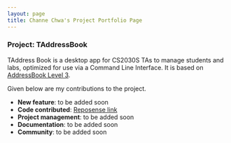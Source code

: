 ```yaml
---
layout: page
title: Channe Chwa's Project Portfolio Page
---
```


### Project: TAddressBook

TAddress Book is a desktop app for CS2030S TAs to manage students and labs, optimized for use via a Command Line 
Interface. It is based on [AddressBook Level 3](https://se-education.org/addressbook-level3/). 

Given below are my contributions to the project.

* **New feature**: to be added soon
* **Code contributed**: [Reposense link](https://nus-cs2103-ay2122s2.github.io/tp-dashboard/?search=channne&breakdown=true&sort=groupTitle&sortWithin=title&since=2022-02-18&timeframe=commit&mergegroup=&groupSelect=groupByRepos&checkedFileTypes=docs~functional-code~test-code~other)
* **Project management**: to be added soon
* **Documentation**: to be added soon
* **Community**: to be added soon